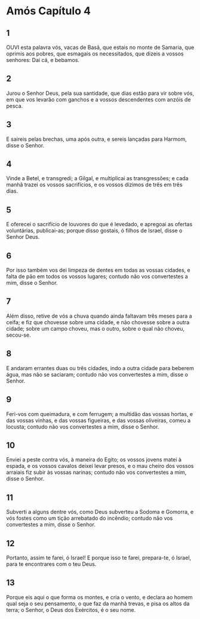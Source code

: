 # Amós Capítulo 4

## 1
OUVI esta palavra vós, vacas de Basã, que estais no monte de Samaria, que oprimis aos pobres, que esmagais os necessitados, que dizeis a vossos senhores: Dai cá, e bebamos.

## 2
Jurou o Senhor Deus, pela sua santidade, que dias estão para vir sobre vós, em que vos levarão com ganchos e a vossos descendentes com anzóis de pesca.

## 3
E saireis pelas brechas, uma após outra, e sereis lançadas para Harmom, disse o Senhor.

## 4
Vinde a Betel, e transgredi; a Gilgal, e multiplicai as transgressões; e cada manhã trazei os vossos sacrifícios, e os vossos dízimos de três em três dias.

## 5
E oferecei o sacrifício de louvores do que é levedado, e apregoai as ofertas voluntárias, publicai-as; porque disso gostais, ó filhos de Israel, disse o Senhor Deus.

## 6
Por isso também vos dei limpeza de dentes em todas as vossas cidades, e falta de pão em todos os vossos lugares; contudo não vos convertestes a mim, disse o Senhor.

## 7
Além disso, retive de vós a chuva quando ainda faltavam três meses para a ceifa; e fiz que chovesse sobre uma cidade, e não chovesse sobre a outra cidade; sobre um campo choveu, mas o outro, sobre o qual não choveu, secou-se.

## 8
E andaram errantes duas ou três cidades, indo a outra cidade para beberem água, mas não se saciaram; contudo não vos convertestes a mim, disse o Senhor.

## 9
Feri-vos com queimadura, e com ferrugem; a multidão das vossas hortas, e das vossas vinhas, e das vossas figueiras, e das vossas oliveiras, comeu a locusta; contudo não vos convertestes a mim, disse o Senhor.

## 10
Enviei a peste contra vós, à maneira do Egito; os vossos jovens matei à espada, e os vossos cavalos deixei levar presos, e o mau cheiro dos vossos arraiais fiz subir às vossas narinas; contudo não vos convertestes a mim, disse o Senhor.

## 11
Subverti a alguns dentre vós, como Deus subverteu a Sodoma e Gomorra, e vós fostes como um tição arrebatado do incêndio; contudo não vos convertestes a mim, disse o Senhor.

## 12
Portanto, assim te farei, ó Israel! E porque isso te farei, prepara-te, ó Israel, para te encontrares com o teu Deus.

## 13
Porque eis aqui o que forma os montes, e cria o vento, e declara ao homem qual seja o seu pensamento, o que faz da manhã trevas, e pisa os altos da terra; o Senhor, o Deus dos Exércitos, é o seu nome.

